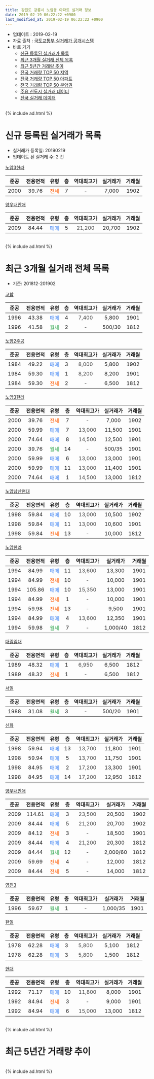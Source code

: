 ```yaml
---
title: 강원도 강릉시 노암동 아파트 실거래 정보
date: 2019-02-19 06:22:22 +0900
last_modified_at: 2019-02-19 06:22:22 +0900
---
```


* 업데이트 : 2019-02-19
* 자료 출처 : [국토교통부 실거래가 공개시스템](http://rt.molit.go.kr)
* 바로 가기
    * [신규 등록된 실거래가 목록](#신규-등록된-실거래가-목록)
    * [최근 3개월 실거래 전체 목록](#최근-3개월-실거래-전체-목록)
    * [최근 5년간 거래량 추이](#최근-5년간-거래량-추이)
    * [전국 거래량 TOP 50 지역](https://ayogom.github.io/apt-trade-info/최근-3개월-전국에서-가장-거래가-많이-발생한-지역)
    * [전국 거래량 TOP 50 아파트](https://ayogom.github.io/apt-trade-info/최근-3개월-전국에서-가장-거래가-많이-발생한-아파트)
    * [전국 거래량 TOP 50 분양권](https://ayogom.github.io/apt-trade-info/최근-3개월-전국에서-가장-거래가-많이-발생한-분양권)
    * [주요 신도시 실거래 데이터](https://ayogom.github.io/apt-trade-info/주요-신도시)
    * [전국 실거래 데이터](https://ayogom.github.io/apt-trade-info/전국)
<br>
{% include ad.html %}
<br>

# 신규 등록된 실거래가 목록
* 실거래가 등록일: 20190219
* 업데이트 된 실거래 수: 2 건


[노암3한라](https://search.naver.com/search.naver?query=%EA%B0%95%EC%9B%90%EB%8F%84+%EA%B0%95%EB%A6%89%EC%8B%9C+%EB%85%B8%EC%95%94%EB%8F%99+%EB%85%B8%EC%95%943%ED%95%9C%EB%9D%BC)

|준공|전용면적|유형|층|역대최고가|실거래가|거래월|
|:---:|:---:|:---:|:---:|:---:|:---:|:---:|
|2000|39.76|<span style="color:#ff5a00">전세</span>|7|<span style="color:#444444">-</span>|7,000|1902|

[양우내안애](https://search.naver.com/search.naver?query=%EA%B0%95%EC%9B%90%EB%8F%84+%EA%B0%95%EB%A6%89%EC%8B%9C+%EB%85%B8%EC%95%94%EB%8F%99+%EC%96%91%EC%9A%B0%EB%82%B4%EC%95%88%EC%95%A0)

|준공|전용면적|유형|층|역대최고가|실거래가|거래월|
|:---:|:---:|:---:|:---:|:---:|:---:|:---:|
|2009|84.44|<span style="color:#4285f3">매매</span>|5|<span style="color:#444444">21,200</span>|20,700|1902|


<br>
{% include ad.html %}
<br>

# 최근 3개월 실거래 전체 목록
* 기준: 201812-201902


[고합](https://search.naver.com/search.naver?query=%EA%B0%95%EC%9B%90%EB%8F%84+%EA%B0%95%EB%A6%89%EC%8B%9C+%EB%85%B8%EC%95%94%EB%8F%99+%EA%B3%A0%ED%95%A9)

|준공|전용면적|유형|층|역대최고가|실거래가|거래월|
|:---:|:---:|:---:|:---:|:---:|:---:|:---:|
|1996|43.38|<span style="color:#4285f3">매매</span>|4|<span style="color:#444444">7,400</span>|5,800|1901|
|1996|41.58|<span style="color:#34a853">월세</span>|2|<span style="color:#444444">-</span>|500/30|1812|

[노암2주공](https://search.naver.com/search.naver?query=%EA%B0%95%EC%9B%90%EB%8F%84+%EA%B0%95%EB%A6%89%EC%8B%9C+%EB%85%B8%EC%95%94%EB%8F%99+%EB%85%B8%EC%95%942%EC%A3%BC%EA%B3%B5)

|준공|전용면적|유형|층|역대최고가|실거래가|거래월|
|:---:|:---:|:---:|:---:|:---:|:---:|:---:|
|1984|49.22|<span style="color:#4285f3">매매</span>|3|<span style="color:#444444">8,000</span>|5,800|1902|
|1984|59.30|<span style="color:#4285f3">매매</span>|1|<span style="color:#444444">8,200</span>|8,200|1901|
|1984|59.30|<span style="color:#ff5a00">전세</span>|2|<span style="color:#444444">-</span>|6,500|1812|

[노암3한라](https://search.naver.com/search.naver?query=%EA%B0%95%EC%9B%90%EB%8F%84+%EA%B0%95%EB%A6%89%EC%8B%9C+%EB%85%B8%EC%95%94%EB%8F%99+%EB%85%B8%EC%95%943%ED%95%9C%EB%9D%BC)

|준공|전용면적|유형|층|역대최고가|실거래가|거래월|
|:---:|:---:|:---:|:---:|:---:|:---:|:---:|
|2000|39.76|<span style="color:#ff5a00">전세</span>|7|<span style="color:#444444">-</span>|7,000|1902|
|2000|59.99|<span style="color:#4285f3">매매</span>|7|<span style="color:#444444">13,000</span>|11,500|1901|
|2000|74.64|<span style="color:#4285f3">매매</span>|8|<span style="color:#444444">14,500</span>|12,500|1901|
|2000|39.76|<span style="color:#34a853">월세</span>|14|<span style="color:#444444">-</span>|500/35|1901|
|2000|59.99|<span style="color:#4285f3">매매</span>|6|<span style="color:#444444">13,000</span>|13,000|1901|
|2000|59.99|<span style="color:#4285f3">매매</span>|11|<span style="color:#444444">13,000</span>|11,400|1901|
|2000|74.64|<span style="color:#4285f3">매매</span>|1|<span style="color:#444444">14,500</span>|13,000|1812|

[노암남산현대](https://search.naver.com/search.naver?query=%EA%B0%95%EC%9B%90%EB%8F%84+%EA%B0%95%EB%A6%89%EC%8B%9C+%EB%85%B8%EC%95%94%EB%8F%99+%EB%85%B8%EC%95%94%EB%82%A8%EC%82%B0%ED%98%84%EB%8C%80)

|준공|전용면적|유형|층|역대최고가|실거래가|거래월|
|:---:|:---:|:---:|:---:|:---:|:---:|:---:|
|1998|59.84|<span style="color:#4285f3">매매</span>|10|<span style="color:#444444">13,000</span>|10,500|1902|
|1998|59.84|<span style="color:#4285f3">매매</span>|11|<span style="color:#444444">13,000</span>|10,600|1901|
|1998|59.84|<span style="color:#ff5a00">전세</span>|13|<span style="color:#444444">-</span>|10,000|1812|

[노암한라](https://search.naver.com/search.naver?query=%EA%B0%95%EC%9B%90%EB%8F%84+%EA%B0%95%EB%A6%89%EC%8B%9C+%EB%85%B8%EC%95%94%EB%8F%99+%EB%85%B8%EC%95%94%ED%95%9C%EB%9D%BC)

|준공|전용면적|유형|층|역대최고가|실거래가|거래월|
|:---:|:---:|:---:|:---:|:---:|:---:|:---:|
|1994|84.99|<span style="color:#4285f3">매매</span>|11|<span style="color:#444444">13,600</span>|13,300|1901|
|1994|84.99|<span style="color:#ff5a00">전세</span>|10|<span style="color:#444444">-</span>|10,000|1901|
|1994|105.86|<span style="color:#4285f3">매매</span>|10|<span style="color:#444444">15,350</span>|13,000|1901|
|1994|84.99|<span style="color:#ff5a00">전세</span>|1|<span style="color:#444444">-</span>|10,000|1901|
|1994|59.98|<span style="color:#ff5a00">전세</span>|13|<span style="color:#444444">-</span>|9,500|1901|
|1994|84.99|<span style="color:#4285f3">매매</span>|4|<span style="color:#444444">13,600</span>|12,350|1901|
|1994|59.98|<span style="color:#34a853">월세</span>|7|<span style="color:#444444">-</span>|1,000/40|1812|

[대림임대](https://search.naver.com/search.naver?query=%EA%B0%95%EC%9B%90%EB%8F%84+%EA%B0%95%EB%A6%89%EC%8B%9C+%EB%85%B8%EC%95%94%EB%8F%99+%EB%8C%80%EB%A6%BC%EC%9E%84%EB%8C%80)

|준공|전용면적|유형|층|역대최고가|실거래가|거래월|
|:---:|:---:|:---:|:---:|:---:|:---:|:---:|
|1989|48.32|<span style="color:#4285f3">매매</span>|1|<span style="color:#444444">6,950</span>|6,500|1812|
|1989|48.32|<span style="color:#ff5a00">전세</span>|1|<span style="color:#444444">-</span>|6,500|1812|

[서일](https://search.naver.com/search.naver?query=%EA%B0%95%EC%9B%90%EB%8F%84+%EA%B0%95%EB%A6%89%EC%8B%9C+%EB%85%B8%EC%95%94%EB%8F%99+%EC%84%9C%EC%9D%BC)

|준공|전용면적|유형|층|역대최고가|실거래가|거래월|
|:---:|:---:|:---:|:---:|:---:|:---:|:---:|
|1988|31.08|<span style="color:#34a853">월세</span>|3|<span style="color:#444444">-</span>|500/20|1901|

[신화](https://search.naver.com/search.naver?query=%EA%B0%95%EC%9B%90%EB%8F%84+%EA%B0%95%EB%A6%89%EC%8B%9C+%EB%85%B8%EC%95%94%EB%8F%99+%EC%8B%A0%ED%99%94)

|준공|전용면적|유형|층|역대최고가|실거래가|거래월|
|:---:|:---:|:---:|:---:|:---:|:---:|:---:|
|1998|59.94|<span style="color:#4285f3">매매</span>|13|<span style="color:#444444">13,700</span>|11,800|1901|
|1998|59.94|<span style="color:#4285f3">매매</span>|5|<span style="color:#444444">13,700</span>|11,750|1901|
|1998|84.95|<span style="color:#4285f3">매매</span>|2|<span style="color:#444444">17,200</span>|13,300|1901|
|1998|84.95|<span style="color:#4285f3">매매</span>|14|<span style="color:#444444">17,200</span>|12,950|1812|

[양우내안애](https://search.naver.com/search.naver?query=%EA%B0%95%EC%9B%90%EB%8F%84+%EA%B0%95%EB%A6%89%EC%8B%9C+%EB%85%B8%EC%95%94%EB%8F%99+%EC%96%91%EC%9A%B0%EB%82%B4%EC%95%88%EC%95%A0)

|준공|전용면적|유형|층|역대최고가|실거래가|거래월|
|:---:|:---:|:---:|:---:|:---:|:---:|:---:|
|2009|114.61|<span style="color:#4285f3">매매</span>|3|<span style="color:#444444">23,500</span>|20,500|1902|
|2009|84.44|<span style="color:#4285f3">매매</span>|5|<span style="color:#444444">21,200</span>|20,700|1902|
|2009|84.12|<span style="color:#ff5a00">전세</span>|3|<span style="color:#444444">-</span>|18,500|1901|
|2009|84.44|<span style="color:#4285f3">매매</span>|4|<span style="color:#444444">21,200</span>|20,300|1812|
|2009|84.44|<span style="color:#34a853">월세</span>|12|<span style="color:#444444">-</span>|2,000/60|1812|
|2009|59.69|<span style="color:#ff5a00">전세</span>|4|<span style="color:#444444">-</span>|12,000|1812|
|2009|84.44|<span style="color:#ff5a00">전세</span>|5|<span style="color:#444444">-</span>|14,000|1812|

[영진3](https://search.naver.com/search.naver?query=%EA%B0%95%EC%9B%90%EB%8F%84+%EA%B0%95%EB%A6%89%EC%8B%9C+%EB%85%B8%EC%95%94%EB%8F%99+%EC%98%81%EC%A7%843)

|준공|전용면적|유형|층|역대최고가|실거래가|거래월|
|:---:|:---:|:---:|:---:|:---:|:---:|:---:|
|1996|59.67|<span style="color:#34a853">월세</span>|1|<span style="color:#444444">-</span>|1,000/35|1901|

[한일](https://search.naver.com/search.naver?query=%EA%B0%95%EC%9B%90%EB%8F%84+%EA%B0%95%EB%A6%89%EC%8B%9C+%EB%85%B8%EC%95%94%EB%8F%99+%ED%95%9C%EC%9D%BC)

|준공|전용면적|유형|층|역대최고가|실거래가|거래월|
|:---:|:---:|:---:|:---:|:---:|:---:|:---:|
|1978|62.28|<span style="color:#4285f3">매매</span>|3|<span style="color:#444444">5,800</span>|5,100|1812|
|1978|62.28|<span style="color:#4285f3">매매</span>|3|<span style="color:#444444">5,800</span>|1,500|1812|

[현대](https://search.naver.com/search.naver?query=%EA%B0%95%EC%9B%90%EB%8F%84+%EA%B0%95%EB%A6%89%EC%8B%9C+%EB%85%B8%EC%95%94%EB%8F%99+%ED%98%84%EB%8C%80)

|준공|전용면적|유형|층|역대최고가|실거래가|거래월|
|:---:|:---:|:---:|:---:|:---:|:---:|:---:|
|1992|71.17|<span style="color:#4285f3">매매</span>|10|<span style="color:#444444">11,800</span>|8,000|1901|
|1992|84.94|<span style="color:#ff5a00">전세</span>|3|<span style="color:#444444">-</span>|9,000|1901|
|1992|84.94|<span style="color:#4285f3">매매</span>|6|<span style="color:#444444">15,000</span>|13,000|1812|


<br>
{% include ad.html %}
<br>

# 최근 5년간 거래량 추이


<div style="width:100%;">
    <canvas id="deal_progress" height="200"></canvas>
</div>

<script>
new Chart(document.getElementById("deal_progress"), {
    type: 'line',
    data: {
        labels: ['201402','201403','201404','201405','201406','201407','201408','201409','201410','201411','201412','201501','201502','201503','201504','201505','201506','201507','201508','201509','201510','201511','201512','201601','201602','201603','201604','201605','201606','201607','201608','201609','201610','201611','201612','201701','201702','201703','201704','201705','201706','201707','201708','201709','201710','201711','201712','201801','201802','201803','201804','201805','201806','201807','201808','201809','201810','201811','201812','201901','201902'],
        datasets: [{
            label: '매매',
            pointRadius: 1,
            data: [9, 12, 12, 11, 16, 16, 16, 18, 20, 17, 19, 14, 16, 21, 22, 16, 22, 21, 28, 16, 26, 21, 17, 20, 16, 22, 19, 8, 8, 16, 18, 10, 29, 15, 14, 14, 23, 26, 22, 20, 15, 22, 15, 16, 17, 11, 15, 6, 9, 13, 19, 15, 10, 8, 16, 9, 17, 13, 7, 14, 4],
            borderColor: "rgba(255, 201, 14, 1)",
            backgroundColor: "rgba(255, 201, 14, 0.5)",
            fill: false,
            lineTension: 0
        },{
            label: '전월세',
            pointRadius: 1,
            data: [6, 8, 4, 3, 5, 3, 5, 13, 9, 3, 8, 10, 9, 5, 9, 2, 3, 2, 11, 11, 9, 7, 5, 11, 7, 6, 7, 12, 8, 4, 12, 11, 19, 14, 5, 10, 17, 12, 12, 6, 10, 6, 8, 13, 4, 6, 8, 3, 6, 6, 3, 4, 3, 5, 3, 4, 6, 10, 8, 8, 1],
            borderColor: "rgba(0, 141, 185, 1)",
            backgroundColor: "rgba(0, 141, 185, 0.5)",
            fill: false,
            lineTension: 0
        }
        ]
    },
    options: {
        responsive: true,
        title: {
            display: false
        },
        tooltips: {
            mode: 'index',
            intersect: false
        },
        hover: {
            mode: 'nearest',
            intersect: true
        },
        scales: {
            xAxes: [{
                display: true,
                scaleLabel: {
                    display: true,
                    labelString: '년/월'
                }
            }],
            yAxes: [{
                display: true,
                ticks: {
                    suggestedMin: 0,
                },
                scaleLabel: {
                    display: true,
                    labelString: '실거래 수'
                }
            }]
        }
    }
});

</script>


<br>
{% include ad.html %}
<br>

